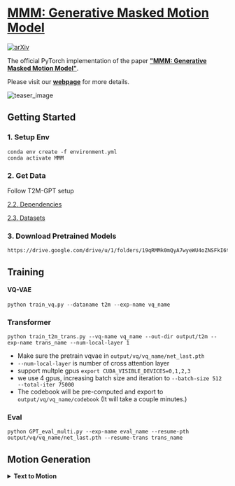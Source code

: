 # [MMM: Generative Masked Motion Model](https://exitudio.github.io/MMM-page/)
[![arXiv](https://img.shields.io/badge/arXiv-<2312.03596>-<COLOR>.svg)](https://arxiv.org/abs/2312.03596)

The official PyTorch implementation of the paper [**"MMM: Generative Masked Motion Model"**](https://arxiv.org/abs/2312.03596).

Please visit our [**webpage**](https://exitudio.github.io/MMM-page/) for more details.

![teaser_image](https://exitudio.github.io/MMM-page/assets/head.jpg)


## Getting Started
### 1. Setup Env
```
conda env create -f environment.yml
conda activate MMM
```
### 2. Get Data
Follow T2M-GPT setup

[2.2. Dependencies](https://github.com/Mael-zys/T2M-GPT?tab=readme-ov-file#22-dependencies)

[2.3. Datasets](https://github.com/Mael-zys/T2M-GPT?tab=readme-ov-file#23-datasets)

### 3. Download Pretrained Models
```
https://drive.google.com/drive/u/1/folders/19qRMMk0mQyA7wyeWU4oZNSFkI6tLxGPN
```

## Training
#### VQ-VAE
```
python train_vq.py --dataname t2m --exp-name vq_name
```

### Transformer

```
python train_t2m_trans.py --vq-name vq_name --out-dir output/t2m --exp-name trans_name --num-local-layer 1
```
- Make sure the pretrain vqvae in ```output/vq/vq_name/net_last.pth``` <br>
- ```--num-local-layer``` is number of cross attention layer <br>
- support multple gpus ```export CUDA_VISIBLE_DEVICES=0,1,2,3``` <br>
- we use 4 gpus, increasing batch size and iteration to ```--batch-size 512 --total-iter 75000```
- The codebook will be pre-computed and export to ```output/vq/vq_name/codebook``` (It will take a couple minutes.)


### Eval
```
python GPT_eval_multi.py --exp-name eval_name --resume-pth output/vq/vq_name/net_last.pth --resume-trans trans_name
```

## Motion Generation
<details>
  <summary><b>Text to Motion</b></summary>
  
  ```bash
  python generate.py --resume-pth '/path/to/vqvae.pth' --resume-trans 'path/to/trans.pth' --text 'the person crouches and walks forward.' --length 156
  ``````
</details>

<!-- <details>
  <summary><b>Motion Temporal Editing</b></summary>
</details>

<details>
  <summary><b>Upper Body Editing</b></summary>
</details>

<details>
  <summary><b>Long Range Motion Generation</b></summary>
</details> -->
